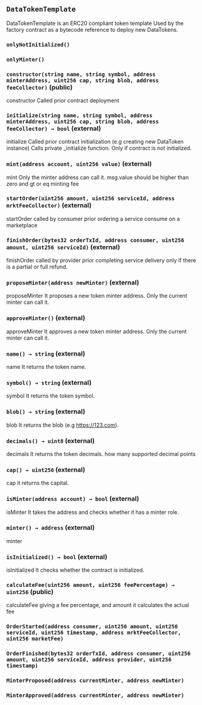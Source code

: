 ## `DataTokenTemplate`



DataTokenTemplate is an ERC20 compliant token template
Used by the factory contract as a bytecode reference to 
deploy new DataTokens.

### `onlyNotInitialized()`





### `onlyMinter()`






### `constructor(string name, string symbol, address minterAddress, uint256 cap, string blob, address feeCollector)` (public)



constructor
Called prior contract deployment


### `initialize(string name, string symbol, address minterAddress, uint256 cap, string blob, address feeCollector) → bool` (external)



initialize
Called prior contract initialization (e.g creating new DataToken instance)
Calls private _initialize function. Only if contract is not initialized.


### `mint(address account, uint256 value)` (external)



mint
Only the minter address can call it.
msg.value should be higher than zero and gt or eq minting fee


### `startOrder(uint256 amount, uint256 serviceId, address mrktFeeCollector)` (external)



startOrder
called by consumer prior ordering a service consume on a marketplace


### `finishOrder(bytes32 orderTxId, address consumer, uint256 amount, uint256 serviceId)` (external)



finishOrder
called by provider prior completing service delivery only
if there is a partial or full refund.


### `proposeMinter(address newMinter)` (external)



proposeMinter
It proposes a new token minter address.
Only the current minter can call it.


### `approveMinter()` (external)



approveMinter
It approves a new token minter address.
Only the current minter can call it.

### `name() → string` (external)



name
It returns the token name.


### `symbol() → string` (external)



symbol
It returns the token symbol.


### `blob() → string` (external)



blob
It returns the blob (e.g https://123.com).


### `decimals() → uint8` (external)



decimals
It returns the token decimals.
how many supported decimal points


### `cap() → uint256` (external)



cap
it returns the capital.


### `isMinter(address account) → bool` (external)



isMinter
It takes the address and checks whether it has a minter role.


### `minter() → address` (external)



minter


### `isInitialized() → bool` (external)



isInitialized
It checks whether the contract is initialized.


### `calculateFee(uint256 amount, uint256 feePercentage) → uint256` (public)



calculateFee
giving a fee percentage, and amount it calculates the actual fee



### `OrderStarted(address consumer, uint256 amount, uint256 serviceId, uint256 timestamp, address mrktFeeCollector, uint256 marketFee)`





### `OrderFinished(bytes32 orderTxId, address consumer, uint256 amount, uint256 serviceId, address provider, uint256 timestamp)`





### `MinterProposed(address currentMinter, address newMinter)`





### `MinterApproved(address currentMinter, address newMinter)`





